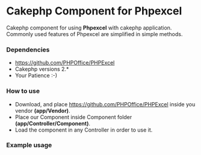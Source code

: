 # Cakephp Component for Phpexcel
  Cakephp component for using **Phpexcel** with cakephp application. Commonly used features of Phpexcel are  simplified in simple   methods.
  
### Dependencies
 * https://github.com/PHPOffice/PHPExcel
 * Cakephp versions 2.*
 * Your Patience :-)

### How to use
 * Download, and place https://github.com/PHPOffice/PHPExcel inside you vendor **(app/Vendor)**.
 * Place our Component inside Component folder **(app/Controller/Component)**.
 * Load the component in any Controller in order to use it. 
 
### Example usage
